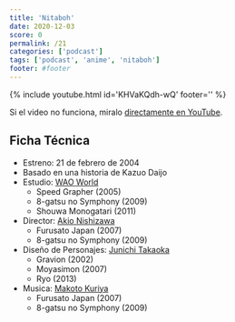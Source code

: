 ```yaml
---
title: 'Nitaboh'
date: 2020-12-03
score: 0
permalink: /21
categories: ['podcast']
tags: ['podcast', 'anime', 'nitaboh']
footer: #footer
---
```


{% include youtube.html id='KHVaKQdh-wQ' footer='' %}

Si el video no funciona, miralo [directamente en YouTube](https://youtu.be/KHVaKQdh-wQ).

<!-- Tambien podes [descargar el mp3](CHANGEME). -->

## Ficha Técnica

- Estreno: 21 de febrero de 2004
- Basado en una historia de Kazuo Daijo
- Estudio: [WAO World](https://anilist.co/studio/318)
    - Speed Grapher (2005)
    - 8-gatsu no Symphony (2009)
    - Shouwa Monogatari (2011)
- Director: [Akio Nishizawa](https://anilist.co/staff/105843)
    - Furusato Japan (2007)
    - 8-gatsu no Symphony (2009)
- Diseño de Personajes: [Junichi Takaoka](https://www.animenewsnetwork.com/encyclopedia/people.php?id=8811)
    - Gravion (2002)
    - Moyasimon (2007)
    - Ryo (2013)
- Musica: [Makoto Kuriya](https://www.animenewsnetwork.com/encyclopedia/people.php?id=27850)
    - Furusato Japan (2007)
    - 8-gatsu no Symphony (2009)
